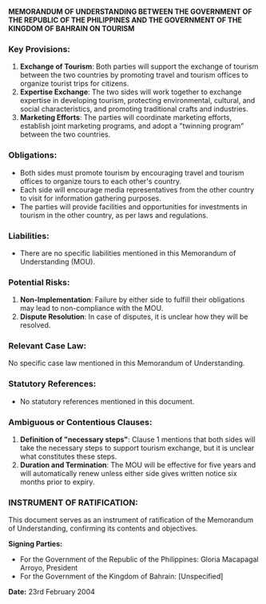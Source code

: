 **MEMORANDUM OF UNDERSTANDING BETWEEN THE GOVERNMENT OF THE REPUBLIC OF THE PHILIPPINES AND THE GOVERNMENT OF THE KINGDOM OF BAHRAIN ON TOURISM**

### Key Provisions:

1. **Exchange of Tourism**: Both parties will support the exchange of tourism between the two countries by promoting travel and tourism offices to organize tourist trips for citizens.
2. **Expertise Exchange**: The two sides will work together to exchange expertise in developing tourism, protecting environmental, cultural, and social characteristics, and promoting traditional crafts and industries.
3. **Marketing Efforts**: The parties will coordinate marketing efforts, establish joint marketing programs, and adopt a "twinning program" between the two countries.

### Obligations:

* Both sides must promote tourism by encouraging travel and tourism offices to organize tours to each other's country.
* Each side will encourage media representatives from the other country to visit for information gathering purposes.
* The parties will provide facilities and opportunities for investments in tourism in the other country, as per laws and regulations.

### Liabilities:

* There are no specific liabilities mentioned in this Memorandum of Understanding (MOU).

### Potential Risks:

1. **Non-Implementation**: Failure by either side to fulfill their obligations may lead to non-compliance with the MOU.
2. **Dispute Resolution**: In case of disputes, it is unclear how they will be resolved.

### Relevant Case Law:

No specific case law mentioned in this Memorandum of Understanding.

### Statutory References:

* No statutory references mentioned in this document.

### Ambiguous or Contentious Clauses:

1. **Definition of "necessary steps"**: Clause 1 mentions that both sides will take the necessary steps to support tourism exchange, but it is unclear what constitutes these steps.
2. **Duration and Termination**: The MOU will be effective for five years and will automatically renew unless either side gives written notice six months prior to expiry.

### INSTRUMENT OF RATIFICATION:

This document serves as an instrument of ratification of the Memorandum of Understanding, confirming its contents and objectives.

**Signing Parties:**

* For the Government of the Republic of the Philippines: Gloria Macapagal Arroyo, President
* For the Government of the Kingdom of Bahrain: [Unspecified]

**Date:** 23rd February 2004